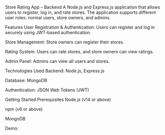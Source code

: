 Store Rating App – Backend
A Node.js and Express.js application that allows users to register, log in, and rate stores. The application supports different user roles: normal users, store owners, and admins.​

Features
User Registration & Authentication: Users can register and log in securely using JWT-based authentication.

Store Management: Store owners can register their stores.

Rating System: Users can rate stores, and store owners can view ratings.

Admin Panel: Admins can view all users and stores.​

Technologies Used
Backend: Node.js, Express.js

Database: MongoDB

Authentication: JSON Web Tokens (JWT)​

Getting Started
Prerequisites
Node.js (v14 or above)

npm (v6 or above)

MongoDB

Demo:
